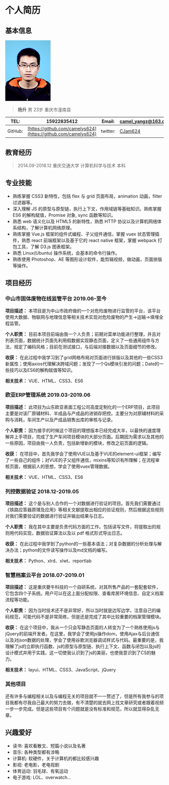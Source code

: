 # 个人简历

## 基本信息

![头像](./static/head.jpg)

> **杨升**         男      23岁   重庆市潼南县

| TEL: | 15922835412  |  Email: | camel_yangz@163.com |
| ----- | ----- | ----- | ----- |
| GitHub: | [https://github.com/camelys624](https://github.com/camelys624) | twitter: | [CJam624](https://twitter.com/CJam624) |

## 教育经历

> 2014.09-2018.12 重庆交通大学 计算机科学与技术 本科

## 专业技能

- 熟练掌握 CSS3 新特性，包括 flex 与 grid 页面布局，animation 动画，filter 过滤器等。
- 深入理解 JS 的原型与原型链，执行上下文，作用域链等基础知识。熟练掌握 ES6 的解构赋值，Promise 对象, sync 函数等知识。
- 熟悉 web 语义化以及 HTML5 的新特性，熟悉 HTTP 协议以及计算机网络体系结构，了解计算机网络原理。
- 熟练掌握 Vue.js 框架的组件式编程、子父组件通信，掌握 vuex 状态管理插件，熟悉 react 前端框架以及基于它的 react native 框架，掌握 webpack 打包工具，了解 D3.js 图表框架。
- 熟悉 Linux(Ubuntu) 操作系统，会基本的命令行操作。
- 熟练使用 Photoshop、AE 等图形设计软件，能剪辑视频，做动画，页面排版等操作。

## 项目经历

### 中山市固体废物在线监管平台  2019.06-至今

**项目描述：** 本项目是为中山市政府做的一个对危险废物进行监管的平台，该平台使用大数据、物联网与地理信息等相关技术实现对危险废物的产生->运输->填埋全程监管。

**个人职责：** 目前本项目前端由我一个人负责；前期对菜单功能进行整理，并且对列表页面，数据统计页面先利用假数据实现静态页面，定义了一些通用组件与方法，规定了编码风格；目前在测试接口，与后端对接数据以及页面细节的修改。

**收获：** 在此过程中我学习到了grid网格布局对页面进行排版以及其他的一些CSS3新属性；使用axios代理解决跨域问题；发现了一个Qs模块引发的问题；Date的一些技巧以及ES6的解构赋值等知识。

**相关技术：** VUE、HTML、CSS3、ES6

### 欧亚ERP管理系统     2019.03-2019.06

**项目描述：** 此项目为山东欧亚表面工程公司高度定制化的一个ERP项目，此项目主要是对该厂原辅材料、半成品与产成品的进销存把控。主要分为对原辅材料的采购与消耗，车间生产以及产成品销售出库的审核与记录。

**个人职责：** 因为接手的时候这个项目的理想版本已经完成大半，以最快的速度理解并上手项目，完成了生产车间项目模块的大部分页面。后期因为需求以及其他的一些原因，项目由我一人负责，包括新增新的模块，修改之前页面的逻辑。

**收获：** 在项目中，首先我学会了使用VUE以及基于VUE的element-ui框架；编写了一些自己的组件；对VUE的子父组件通信，mixins等知识有所理解；在流程审核页面，根据前人的思想，学会了使用vuex管理数据。

**相关技术：**  VUE、HTML、CSS3、ES6

### 列控数据验证    2018.12-2019.05

**项目描述：** 这个是与别人合作的一个对数据进行验证的项目。首先我们需要通过《铁路应答器原理及应用》等相关文献提取出相应的验证规则，然后根据这些规则对我们需要验证的数据进行验证并输出结果与日志。

**个人职责：** 我在其中主要是负责代码方面的工作。包括读写文件，将提取出的规则用代码实现，数据验证算法以及以 pdf 格式形式导出日志。

**收获：** 在此过程中我学到了python的一些基本语法；对复杂数据的分析处理与解决办法；python的文件读写操作以及md文档的编写。

**相关技术：**  Python、xlrd、xlwt、reportlab

### 智慧档案云平台   2018.07-2019.01

**项目描述：** 这是重庆夔牛科技的一个自研系统，对其所售产品的一套配套软件，它包含四个子系统。用户可以在这上面分配权限、查看库房环境信息、自定义档案流程等功能。

**个人职责：** 因为当时技术还不是非常好，所以当时就是边写边学，注意自己的编码规范，可能代码不是非常简练，但是还是完成了其中比较重要的档案管理模块。

**收获：** 在这个项目中，我从一个只会写静态页面的人转变为了一个熟练使用js与jQuery的前端开发者。在这里，我学会了使用js操作dom，使用Ajax与后台通信以及对json数据的处理，学会了使用谷歌浏览器调试样式与代码。最重要的是，我理解了js的立即执行函数、js的原型与原型链、执行上下文、函数与闭包以及js的设计模式并用于实践，这一切使我认识到了js的美丽，也使我意识到了CS的魅力。

**相关技术：** layui、HTML、CSS3、JavaScript、jQuery

### 其他项目

还有许多与编程相关以及与编程无关的项目就不一一赘述了，但是所有我参与的项目我都有尽我自己最大的努力去做，有不清楚的就去网上找文章研究或者跟着视频一步一步完成。但是这些项目有个问题就是没有标准和规范，所以就显得杂乱无章。

## 兴趣爱好

- 读书: 喜欢看散文、短篇小说以及名著
- 音乐: 各种类型都有涉略
- 计算机: 软硬件，关于计算机的都比较感兴趣
- 影视: 老电影，老电视剧
- 体育运动: 羽毛球、有氧运动
- 电子游戏: LOL、overwatch...

